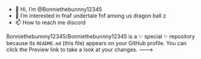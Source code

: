 - 👋 Hi, I’m @Bonniethebunnny12345
- 👀 I’m interested in fnaf undertale fnf among us dragon ball z 
- 📫 How to reach me discord


Bonniethebunnny12345/Bonniethebunnny12345 is a ✨ special ✨ repository because its `README.md` (this file) appears on your GitHub profile.
You can click the Preview link to take a look at your changes.
--->
